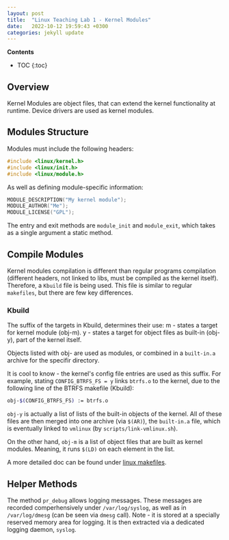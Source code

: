 ```yaml
---
layout: post
title:  "Linux Teaching Lab 1 - Kernel Modules"
date:   2022-10-12 19:59:43 +0300
categories: jekyll update
---
```


**Contents**
* TOC
{:toc}
## Overview
Kernel Modules are object files, that can extend the kernel functionality at runtime. 
Device drivers are used as kernel modules. 

## Modules Structure
Modules must include the following headers:
```c
#include <linux/kernel.h>
#include <linux/init.h>
#include <linux/module.h>
```

As well as defining module-specific information:
```c
MODULE_DESCRIPTION("My kernel module");
MODULE_AUTHOR("Me");
MODULE_LICENSE("GPL");
```

The entry and exit methods are `module_init` and `module_exit`, which takes as a single argument a static method. 

## Compile Modules
Kernel modules compilation is different than regular programs compilation (different headers, not linked to libs, must be compiled as the kernel itself). 
Therefore, a `Kbuild` file is being used. This file is similar to regular `makefiles`, but there are few key differences.

### Kbuild
The suffix of the targets in Kbuild, determines their use:
m - states a target for kernel module (obj-m).
y - states a target for object files as built-in (obj-y), part of the kernel itself. 

Objects listed with obj- are used as modules, or combined in a `built-in.a` archive for the specifir directory. 


It is cool to know - the kernel's config file entries are used as this suffix. For example, stating `CONFIG_BTRFS_FS = y` links `btrfs.o` to the kernel, due to the following line of the BTRFS makefile (Kbuild):
```bash
obj-$(CONFIG_BTRFS_FS) := btrfs.o
```

`obj-y` is actually a list of lists of the built-in objects of the kernel. 
All of these files are then merged into one archive (via `$(AR)`), the `built-in.a` file, which is eventually linked to `vmlinux` (by `scripts/link-vmlinux.sh`). 

On the other hand, `obj-m` is a list of object files that are built as kernel modules. Meaning, it runs `$(LD)` on each element in the list. 

A more detailed doc can be found under [linux makefiles][linux-makefiles]. 


## Helper Methods
The method `pr_debug` allows logging messages.
These messages are recorded comperhensively under `/var/log/syslog`, as well as in `/var/log/dmesg` (can be seen via `dmesg` call). 
Note - it is stored at a specially reserved memory area for logging. It is then extracted via a dedicated logging daemon, `syslog`. 


[linux-makefiles]: https://docs.kernel.org/kbuild/makefiles.html?highlight=kbuild